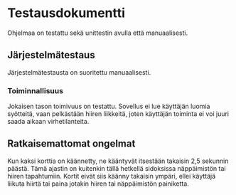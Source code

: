 # Testausdokumentti

Ohjelmaa on testattu sekä unittestin avulla että manuaalisesti.

## Järjestelmätestaus

Järjestelmätestausta on suoritettu manuaalisesti.

### Toiminnallisuus

Jokaisen tason toimivuus on testattu. Sovellus ei lue käyttäjän luomia syötteitä, vaan pelkästään hiiren liikkeitä, joten käyttäjän toiminta ei voi juuri saada aikaan virhetilanteita.

## Ratkaisemattomat ongelmat

Kun kaksi korttia on käännetty, ne kääntyvät itsestään takaisin 2,5 sekunnin päästä. Tämä ajastin on kuitenkin tällä hetkellä sidoksissa näppäimistön tai hiiren tapahtumiin. Kortit eivät siis käänny takaisin ympäri, ellei käyttäjä liikuta hiirtä tai paina jotakin hiiren tai näppäimistön painiketta.